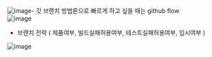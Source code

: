 ![image](https://github.com/user-attachments/assets/e035be6e-9229-4f62-8b56-c2997b7e5066)- 깃 브랜치 방법론으로 빠르게 하고 싶을 때는 github flow <br>
![image](https://github.com/user-attachments/assets/83cf0a5a-812a-476a-af1d-09642bac50fb)

- 브랜치 전략 ( 제품여부, 빌드실패허용여부, 테스트실패허용여부, 임시여부 )<br> 

![image](https://github.com/user-attachments/assets/faee0104-bc6d-47a4-a82b-e27787545f91)

